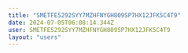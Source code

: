 ```yaml
---
title: "SMETFE5292SYY7MZHFNYGH809SP7HX12JFK5C4T9"
date: 2024-07-05T06:08:14.344Z
user: SMETFE5292SYY7MZHFNYGH809SP7HX12JFK5C4T9
layout: "users"
---
```

    
